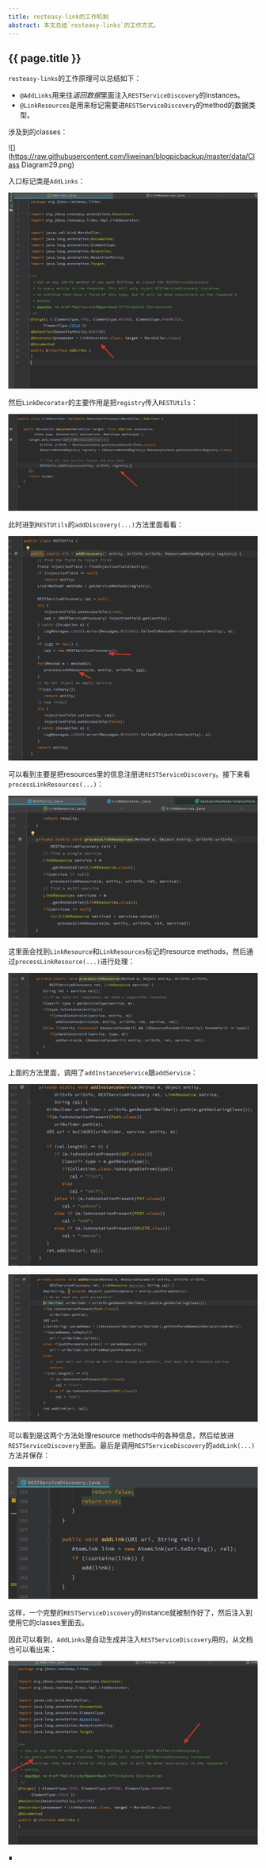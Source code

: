 ```yaml
---
title: resteasy-link的工作机制
abstract: 本文总结`resteasy-links`的工作方式。
---
```


## {{ page.title }}

`resteasy-links`的工作原理可以总结如下：

- `@AddLinks`用来往*返回数据*里面注入`RESTServiceDiscovery`的instances。
- `@LinkResources`是用来标记需要进`RESTServiceDiscovery`的method的数据类型。

涉及到的classes：

![](https://raw.githubusercontent.com/liweinan/blogpicbackup/master/data/Class Diagram29.png)

入口标记类是`AddLinks`：

![](https://raw.githubusercontent.com/liweinan/blogpicbackup/master/data/B48653ED-1DE4-4672-B3FF-C726FFE40626.png)

然后`LinkDecorator`的主要作用是把`registry`传入`RESTUtils`：

![](https://raw.githubusercontent.com/liweinan/blogpicbackup/master/data/1AD9F035-B7B9-4CD1-A412-00C6E23CA0C6.png)

此时进到`RESTUtils`的`addDiscovery(...)`方法里面看看：

![](https://raw.githubusercontent.com/liweinan/blogpicbackup/master/data/7D240DB3-CD26-48BF-9B4A-CF26B8A28234.png)

可以看到主要是把resources里的信息注册进`RESTServiceDiscovery`。接下来看`processLinkResources(...)`：

![](https://raw.githubusercontent.com/liweinan/blogpicbackup/master/data/BB6BF79E-E592-4C1C-B08F-7226D171C842.png)

这里面会找到`LinkResource`和`LinkResources`标记的resource methods，然后通过`processLinkResource(...)`进行处理：

![](https://raw.githubusercontent.com/liweinan/blogpicbackup/master/data/7CD8639F-C949-46EC-B0F0-69D5F37EEB4B.png)

上面的方法里面，调用了`addInstanceService`跟`addService`：

![](https://raw.githubusercontent.com/liweinan/blogpicbackup/master/data/8AA349B8-EDF9-4888-BB6C-86864B2ED5C8.png)

![](https://raw.githubusercontent.com/liweinan/blogpicbackup/master/data/A58B0C95-6E98-4D5D-93A8-273B420D4802.png)

可以看到是这两个方法处理resource methods中的各种信息，然后给放进`RESTServiceDiscovery`里面。最后是调用`RESTServiceDiscovery`的`addLink(...)`方法并保存：

![](https://raw.githubusercontent.com/liweinan/blogpicbackup/master/data/8F7EBCB7-3C68-4161-AA09-C60756EF0D5F.png)

这样，一个完整的`RESTServiceDiscovery`的instance就被制作好了，然后注入到使用它的classes里面去。

因此可以看到，`AddLinks`是自动生成并注入`RESTServiceDiscovery`用的，从文档也可以看出来：

![](https://raw.githubusercontent.com/liweinan/blogpicbackup/master/data/7568970C-629C-4F7E-91EC-A85D473AF403.png)

∎






